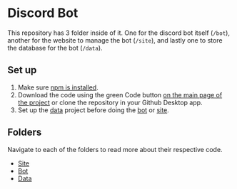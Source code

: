 # Discord Bot

This repository has 3 folder inside of it. One for the discord bot itself (`/bot`), another for the website to manage the bot (`/site`), and lastly one to store the database for the bot (`/data`).

## Set up

1. Make sure [npm is installed](https://www.npmjs.com/get-npm).
1. Download the code using the green Code button [on the main page of the project](https://github.com/Artists-for-Humanity/discord-bot) or clone the repository in your Github Desktop app.
1. Set up the [data](/data) project before doing the [bot](/bot) or [site](/site).

## Folders

Navigate to each of the folders to read more about their respective code.

- [Site](/site)
- [Bot](/bot)
- [Data](/data)
